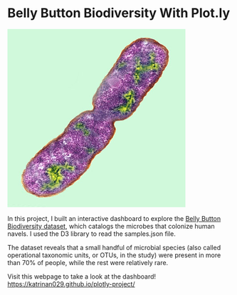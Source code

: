 # Belly Button Biodiversity With Plot.ly

![Bacteria by filterforge.com](Images/bacteria.jpg)

In this project, I built an interactive dashboard to explore the [Belly Button Biodiversity dataset](http://robdunnlab.com/projects/belly-button-biodiversity/), which catalogs the microbes that colonize human navels. I used the D3 library to read the samples.json file. 

The dataset reveals that a small handful of microbial species (also called operational taxonomic units, or OTUs, in the study) were present in more than 70% of people, while the rest were relatively rare.

Visit this webpage to take a look at the dashboard! https://katrinan029.github.io/plotly-project/
